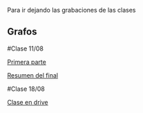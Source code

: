 Para ir dejando las grabaciones de las clases

## Grafos

#Clase 11/08 

[Primera parte](https://zoom.us/rec/share/v_ZlfrrCz3pLE4nWtW_ZAp5-Jdm_eaa82iJL_aUJnkmAUnEfW4XoLA8-I3FpBgHN)

[Resumen del final](https://zoom.us/rec/share/3JIoIZ_U11lOX5HSxW3HCp4bJYfZT6a8gXBPrqJfzUakC07DOh8TcyVcOvzou0fF)

#Clase 18/08

[Clase en drive](https://drive.google.com/file/d/1Ub18dyZ7eyFKBc08zWzSrJOqho9bv8Yr/view?usp=sharing)
